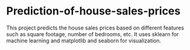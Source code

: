 # Prediction-of-house-sales-prices
This project predicts the house sales prices based on different features such as square footage, number of bedrooms, etc.  It uses sklearn for machine learning and matplotlib and  seaborn for visualization.
